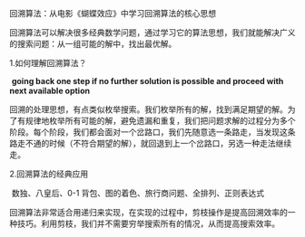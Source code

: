 回溯算法：从电影《蝴蝶效应》中学习回溯算法的核心思想

回溯算法可以解决很多经典数学问题，通过学习它的算法思想，我们就能解决广义的搜索问题：从一组可能的解中，找出最优解。

1.如何理解回溯算法？

​	 **going back one step if no further solution is possible and proceed with next available option**

​	回溯的处理思想，有点类似枚举搜索。我们枚举所有的解，找到满足期望的解。为了有规律地枚举所有可能的解，避免遗漏和重复，我们把问题求解的过程分为多个阶段。每个阶段，我们都会面对一个岔路口，我们先随意选一条路走，当发现这条路走不通的时候（不符合期望的解），就回退到上一个岔路口，另选一种走法继续走。

2.回溯算法的经典应用

​	数独、八皇后、0-1 背包、图的着色、旅行商问题、全排列、正则表达式

回溯算法非常适合用递归来实现，在实现的过程中，剪枝操作是提高回溯效率的一种技巧。利用剪枝，我们并不需要穷举搜索所有的情况，从而提高搜索效率。

